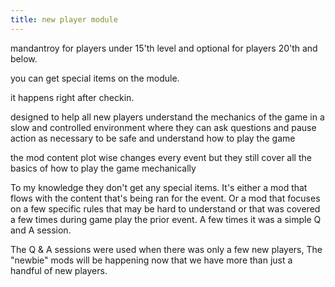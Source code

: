 ```yaml
---
title: new player module
---
```

mandantroy for players under 15'th level and optional for players 20'th and below. 

you can get special items on the module. 

it happens right after checkin.

designed to help all new players understand the mechanics of the game in a slow and controlled environment where they can ask questions and pause action as necessary to be safe and understand how to play the game

the mod content plot wise changes every event but they still cover all the basics of how to play the game mechanically

To my knowledge they don't get any special items. It's either a mod that flows with the content that's being ran for the event. Or a mod that focuses on  a few specific rules that may be hard to understand or that was covered a few times during game play the prior event. A few times it was a simple Q and A session.

The Q & A sessions were used when there was only a few new players, The "newbie" mods will be happening now that we have more than just a handful of new players.